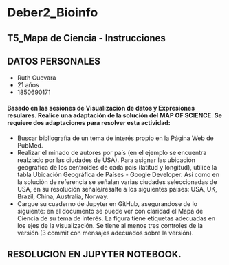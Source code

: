 # Deber2_Bioinfo
## T5_Mapa de Ciencia - Instrucciones
## DATOS PERSONALES
- Ruth Guevara
- 21 años
- 1850690171
#### Basado en las sesiones de Visualización de datos y Expresiones resulares. Realice una adaptación de la solución del MAP OF SCIENCE. Se requiere dos adaptaciones para resolver esta actividad:

- Buscar bibliografía de un tema de interés propio en la Página Web de PubMed.
- Realizar el minado de autores por país (en el ejemplo se encuentra realziado por las ciudades de USA). Para asignar las ubicación geográfica de los centroides de cada país (latitud y longitud), utilice la tabla  Ubicación Geográfica de Países - Google Developer. Así como en la solución de referencia se señalan varias ciudades seleccionadas de USA, en su resolución señale/resalte a los siguientes países: USA, UK, Brazil, China, Australia, Norway.  
- Cargue su cuaderno de Jupyter en GitHub, asegurandose de lo siguiente: en el documento se puede ver con claridad el Mapa de Ciencia de su tema de interés. La figura tiene etiquetas adecuadas en los ejes de la visualización. Se tiene al menos tres controles de la versión (3 commit con mensajes adecuados sobre la versión).
## RESOLUCION EN JUPYTER NOTEBOOK.
